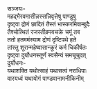 सञ्जयः-   
महद्भैरवमासीन्नस्सन्निवृत्तेषु पाण्डुषु  
दृष्ट्वा द्रोणं छादितं तैस्तं भास्करमिवाम्बुदैः  
तैश्चोत्थितं रजस्तीव्रमवचक्रे चमूं तव  
ततो हतममंस्याम द्रोणं दृष्टिपथे हते  
तांस्तु शूरान्महेष्वासान्क्रूरं कर्म चिकीर्षतः  
दृष्ट्वा दुर्योधनस्तूर्णं स्वसैन्यं समचूचुदत्  
दुर्योधनः-  
यथाशक्ति यथोत्साहं यथासत्वं नराधिपाः  
वारयध्वं यथायोगं पाण्डवानामनीकिनीम्  
